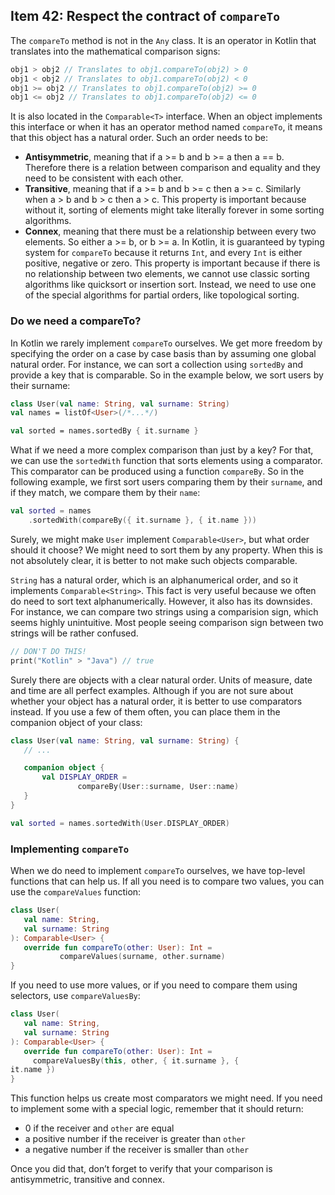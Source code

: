 ## Item 42: Respect the contract of `compareTo`

The `compareTo` method is not in the `Any` class. It is an operator in Kotlin that translates into the mathematical comparison signs:

``` kotlin
obj1 > obj2 // Translates to obj1.compareTo(obj2) > 0
obj1 < obj2 // Translates to obj1.compareTo(obj2) < 0
obj1 >= obj2 // Translates to obj1.compareTo(obj2) >= 0
obj1 <= obj2 // Translates to obj1.compareTo(obj2) <= 0
```

It is also located in the `Comparable<T>` interface. When an object implements this interface or when it has an operator method named `compareTo`, it means that this object has a natural order. Such an order needs to be:

- **Antisymmetric**, meaning that if a >= b and b >= a then a == b. Therefore there is a relation between comparison and equality and they need to be consistent with each other. 
- **Transitive**, meaning that if a >= b and b >= c then a >= c. Similarly when a > b and b > c then a > c. This property is important because without it, sorting of elements might take literally forever in some sorting algorithms. 
- **Connex**, meaning that there must be a relationship between every two elements. So either a >= b, or b >= a. In Kotlin, it is guaranteed by typing system for `compareTo` because it returns `Int`, and every `Int` is either positive, negative or zero. This property is important because if there is no relationship between two elements, we cannot use classic sorting algorithms like quicksort or insertion sort. Instead, we need to use one of the special algorithms for partial orders, like topological sorting. 

### Do we need a compareTo?

In Kotlin we rarely implement `compareTo` ourselves. We get more freedom by specifying the order on a case by case basis than by assuming one global natural order. For instance, we can sort a collection using `sortedBy` and provide a key that is comparable. So in the example below, we sort users by their surname:

``` kotlin
class User(val name: String, val surname: String)
val names = listOf<User>(/*...*/)

val sorted = names.sortedBy { it.surname }
```

What if we need a more complex comparison than just by a key? For that, we can use the `sortedWith` function that sorts elements using a comparator. This comparator can be produced using a function `compareBy`. So in the following example, we first sort users comparing them by their `surname`, and if they match, we compare them by their `name`:

``` kotlin
val sorted = names
    .sortedWith(compareBy({ it.surname }, { it.name }))
```

Surely, we might make `User` implement `Comparable<User>`, but what order should it choose? We might need to sort them by any property. When this is not absolutely clear, it is better to not make such objects comparable. 

`String` has a natural order, which is an alphanumerical order, and so it implements `Comparable<String>`. This fact is very useful because we often do need to sort text alphanumerically. However, it also has its downsides. For instance, we can compare two strings using a comparision sign, which seems highly unintuitive. Most people seeing comparison sign between two strings will be rather confused.

``` kotlin
// DON'T DO THIS! 
print("Kotlin" > "Java") // true
```

Surely there are objects with a clear natural order. Units of measure, date and time are all perfect examples. Although if you are not sure about whether your object has a natural order, it is better to use comparators instead. If you use a few of them often, you can place them in the companion object of your class:

``` kotlin
class User(val name: String, val surname: String) {
   // ...

   companion object {
       val DISPLAY_ORDER =
               compareBy(User::surname, User::name)
   }
}

val sorted = names.sortedWith(User.DISPLAY_ORDER)
```

### Implementing `compareTo`

When we do need to implement `compareTo` ourselves, we have top-level functions that can help us. If all you need is to compare two values, you can use the `compareValues` function:

``` kotlin
class User(
   val name: String, 
   val surname: String
): Comparable<User> {
   override fun compareTo(other: User): Int =
           compareValues(surname, other.surname)
}
```

If you need to use more values, or if you need to compare them using selectors, use `compareValuesBy`:

``` kotlin
class User(
   val name: String, 
   val surname: String
): Comparable<User> {
   override fun compareTo(other: User): Int =
     compareValuesBy(this, other, { it.surname }, { 
it.name })
}
```

This function helps us create most comparators we might need. If you need to implement some with a special logic, remember that it should return:

- 0 if the receiver and `other` are equal
- a positive number if the receiver is greater than `other`
- a negative number if the receiver is smaller than `other`

Once you did that, don’t forget to verify that your comparison is antisymmetric, transitive and connex.